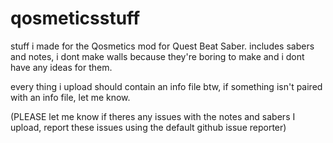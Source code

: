 # qosmeticsstuff
stuff i made for the Qosmetics mod for Quest Beat Saber. 
includes sabers and notes,
i dont make walls because they're boring to make and i dont have any ideas for them.

every thing i upload should contain an info file btw, if something isn't paired with an info file, let me know.

(PLEASE let me know if theres any issues with the notes and sabers I upload, report these issues using the default github issue reporter)

